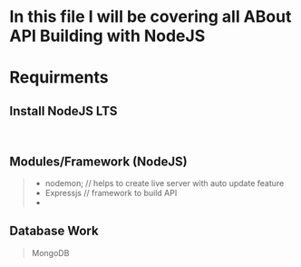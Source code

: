 # In this file I will be covering all ABout API Building with NodeJS


# Requirments

## Install NodeJS LTS

<br>


## Modules/Framework (NodeJS)
> - nodemon; // helps to create live server with auto update feature
> - Expressjs // framework to build API 
> - 


## Database Work

> MongoDB
> 